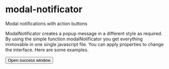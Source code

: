 # modal-notificator
Modal notifications with action buttons

ModalNotificator creates a popup message in a different style as required. By using the simple function modalNotificator you get everything immovable in one single javascript file. You can apply properties to change the interface. Here are some examples. 

<script src="path/to/modal-notificator.js"></script>

<button onclick="modalNotificator({
title: 'Success message',
message: 'This is a success message that was fired',
type: 'success', //types are: success, error, warning
buttons: [
    {
    title: 'No',
    onClick: () => {
         console.log('this is No button')
     },
    }
    {
    title: 'No',
    onClick: () => {
         console.log('this is Yes button')
     }
}]
})">Open success window</button>

